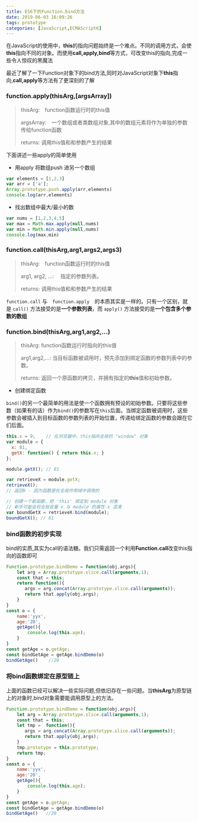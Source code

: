 ```yaml
---
title: ES6下的Function.bind方法
date: 2019-06-03 16:09:26
tags: prototype
categories: [JavaScript,ECMAScript6]
---
```


在JavaScript的使用中，**this**的指向问题始终是一个难点。不同的调用方式，会使**this**指向不同的对象。而使用**call,apply,bind**等方式，可改变this的指向,完成一些令人惊叹的黑魔法

最近了解了一下Function对象下的bind方法,同时对JavaScript对象下**this**指向,**call,apply**等方法有了更深刻的了解

<!-- more -->

### function.apply(thisArg,[argsArray])

>thisArg:　function函数运行时的this值
>
>argsArray:　一个数组或者类数组对象,其中的数组元素将作为单独的参数传给function函数 
>
>returns:  调用this值和和参数产生的结果

下面讲述一些apply的简单使用

* 用apply 将数组push 进另一个数组

```javascript
var elements = [1,2,3]
var arr = ['a'];
Array.prototype.push.apply(arr,elements)
console.log(arr,elements)
```

* 找出数组中最大/最小的数

```javascript
var nums = [1,2,3,4,5]
var max = Math.max.apply(null,nums)
var min = Math.min.apply(null,nums)
console.log(max,min)
```

### function.call(thisArg,arg1,args2,args3)

> thisArg:　function函数运行时的this值
>
> arg1, arg2, ...:　 指定的参数列表。
>
> returns:  调用this值和和参数产生的结果

`function.call` 与　`function.apply`　的本质其实是一样的。只有一个区别，就是 `call()` 方法接受的是**一个参数列表**，而 `apply()` 方法接受的是**一个包含多个参数的数组**

### function.bind(thisArg,arg1,arg2,...)

>thisArg: function函数运行时指向的this值
>
>arg1,arg2,...: 当目标函数被调用时，预先添加到绑定函数的参数列表中的参数。
>
>returns:       返回一个原函数的拷贝，并拥有指定的**this**值和初始参数。

* 创建绑定函数

`bind()`的另一个最简单的用法是使一个函数拥有预设的初始参数。只要将这些参数（如果有的话）作为`bind()`的参数写在`this`后面。当绑定函数被调用时，这些参数会被插入到目标函数的参数列表的开始位置，传递给绑定函数的参数会跟在它们后面。

```javascript
this.x = 9;    // 在浏览器中，this指向全局的 "window" 对象
var module = {
  x: 81,
  getX: function() { return this.x; }
};

module.getX(); // 81

var retrieveX = module.getX;
retrieveX();   
// 返回9 - 因为函数是在全局作用域中调用的

// 创建一个新函数，把 'this' 绑定到 module 对象
// 新手可能会将全局变量 x 与 module 的属性 x 混淆
var boundGetX = retrieveX.bind(module);
boundGetX(); // 81

```

### bind函数的初步实现

bind的实质,其实为call的语法糖。我们只需返回一个利用**Function.call**改变this指向的函数即可

```javascript
Function.prototype.bindDemo = function(obj,args){
    let arg = Array.prototype.slice.call(arguments,1);
    const that = this;
    return function(){
       args = arg.concat(Array.prototype.slice.call(arguments));
       return that.apply(obj,args);
    }
}
const o = {
    name:'yyx',
    age:'20',
    getAge(){
        console.log(this.age);
    }
}
const getAge = o.getAge;
const bindGetAge = getAge.bindDemo(o)
bindGetAge()    //20

```

### 将bind函数绑定在原型链上

上面的函数已经可以解决一些实际问题,但依旧存在一些问题。当**thisArg**为原型链上的对象时,bind对象需要能调用原型上的方法。

```javascript
Function.prototype.bindDemo = function(obj,args){
    let arg = Array.prototype.slice.call(arguments,1);
    const that = this;
    let tmp =  function(){
       args = arg.concat(Array.prototype.slice.call(arguments));
       return that.apply(obj,args);
    }
    tmp.prototype = this.prototype;
    return tmp;
}
const o = {
    name:'yyx',
    age:'20',
    getAge(){
        console.log(this.age);
    }
}
const getAge = o.getAge;
const bindGetAge = getAge.bindDemo(o)
bindGetAge()   //20

```



